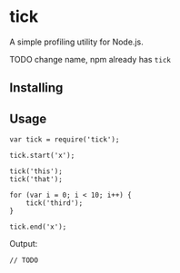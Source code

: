 # tick

A simple profiling utility for Node.js.

TODO change name, npm already has `tick`

## Installing

## Usage

	var tick = require('tick');

	tick.start('x');

	tick('this');
	tick('that');

	for (var i = 0; i < 10; i++) {
		tick('third');
	}

	tick.end('x');

Output:

	// TODO

